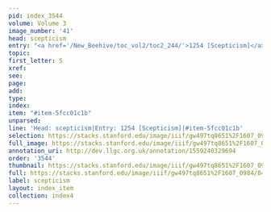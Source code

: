 ```yaml
---
pid: index_3544
volume: Volume 3
image_number: '41'
head: scepticism
entry: "<a href='/New_Beehive/toc_vol2/toc2_244/'>1254 [Scepticism]</a>"
topic: 
first_letter: S
xref: 
see: 
page: 
add: 
type: 
index: 
item: "#item-5fcc01c1b"
unparsed: 
line: 'Head: scepticism|Entry: 1254 [Scepticism]|#item-5fcc01c1b'
selection: https://stacks.stanford.edu/image/iiif/gw497tq8651%2F1607_0984/846,633,546,139/full/0/default.jpg
full_image: https://stacks.stanford.edu/image/iiif/gw497tq8651%2F1607_0984/full/full/0/default.jpg
annotation_uri: http://dev.llgc.org.uk/annotation/1559240329694
order: '3544'
thumbnail: https://stacks.stanford.edu/image/iiif/gw497tq8651%2F1607_0984/full/100,/0/default.jpg
full: https://stacks.stanford.edu/image/iiif/gw497tq8651%2F1607_0984/846,633,546,139/full/0/default.jpg
label: scepticism
layout: index_item
collection: index4
---
```

